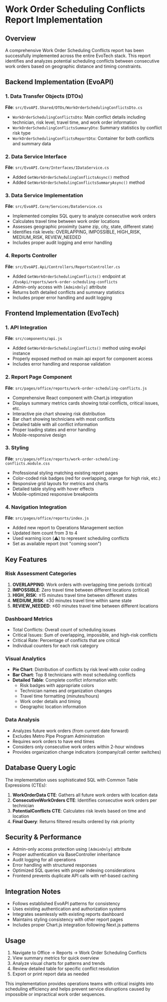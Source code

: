 # Work Order Scheduling Conflicts Report Implementation

## Overview
A comprehensive Work Order Scheduling Conflicts report has been successfully implemented across the entire EvoTech stack. This report identifies and analyzes potential scheduling conflicts between consecutive work orders based on geographic distance and timing constraints.

## Backend Implementation (EvoAPI)

### 1. Data Transfer Objects (DTOs)
**File**: `src/EvoAPI.Shared/DTOs/WorkOrderSchedulingConflictsDto.cs`
- `WorkOrderSchedulingConflictsDto`: Main conflict details including technician, risk level, travel time, and work order information
- `WorkOrderSchedulingConflictsSummaryDto`: Summary statistics by conflict risk type
- `WorkOrderSchedulingConflictsReportDto`: Container for both conflicts and summary data

### 2. Data Service Interface
**File**: `src/EvoAPI.Core/Interfaces/IDataService.cs`
- Added `GetWorkOrderSchedulingConflictsAsync()` method
- Added `GetWorkOrderSchedulingConflictsSummaryAsync()` method

### 3. Data Service Implementation
**File**: `src/EvoAPI.Core/Services/DataService.cs`
- Implemented complex SQL query to analyze consecutive work orders
- Calculates travel time between work order locations
- Assesses geographic proximity (same zip, city, state, different state)
- Identifies risk levels: OVERLAPPING, IMPOSSIBLE, HIGH_RISK, MEDIUM_RISK, REVIEW_NEEDED
- Includes proper audit logging and error handling

### 4. Reports Controller
**File**: `src/EvoAPI.Api/Controllers/ReportsController.cs`
- Added `GetWorkOrderSchedulingConflicts()` endpoint at `/EvoApi/reports/work-order-scheduling-conflicts`
- Admin-only access with `[AdminOnly]` attribute
- Returns both detailed conflicts and summary statistics
- Includes proper error handling and audit logging

## Frontend Implementation (EvoTech)

### 1. API Integration
**File**: `src/components/api.js`
- Added `GetWorkOrderSchedulingConflicts()` method using evoApi instance
- Properly exposed method on main api export for component access
- Includes error handling and response validation

### 2. Report Page Component
**File**: `src/pages/office/reports/work-order-scheduling-conflicts.js`
- Comprehensive React component with Chart.js integration
- Displays summary metrics cards showing total conflicts, critical issues, etc.
- Interactive pie chart showing risk distribution
- Bar chart showing technicians with most conflicts
- Detailed table with all conflict information
- Proper loading states and error handling
- Mobile-responsive design

### 3. Styling
**File**: `src/pages/office/reports/work-order-scheduling-conflicts.module.css`
- Professional styling matching existing report pages
- Color-coded risk badges (red for overlapping, orange for high risk, etc.)
- Responsive grid layouts for metrics and charts
- Detailed table styling with hover effects
- Mobile-optimized responsive breakpoints

### 4. Navigation Integration
**File**: `src/pages/office/reports/index.js`
- Added new report to Operations Management section
- Updated item count from 3 to 4
- Used warning icon (⚠️) to represent scheduling conflicts
- Set as available report (not "coming soon")

## Key Features

### Risk Assessment Categories
1. **OVERLAPPING**: Work orders with overlapping time periods (critical)
2. **IMPOSSIBLE**: Zero travel time between different locations (critical) 
3. **HIGH_RISK**: ≤15 minutes travel time between different states
4. **MEDIUM_RISK**: ≤30 minutes travel time within same state
5. **REVIEW_NEEDED**: ≤60 minutes travel time between different locations

### Dashboard Metrics
- Total Conflicts: Overall count of scheduling issues
- Critical Issues: Sum of overlapping, impossible, and high-risk conflicts
- Critical Rate: Percentage of conflicts that are critical
- Individual counters for each risk category

### Visual Analytics
- **Pie Chart**: Distribution of conflicts by risk level with color coding
- **Bar Chart**: Top 8 technicians with most scheduling conflicts
- **Detailed Table**: Complete conflict information with:
  - Risk badges with appropriate colors
  - Technician names and organization changes
  - Travel time formatting (minutes/hours)
  - Work order details and timing
  - Geographic location information

### Data Analysis
- Analyzes future work orders (from current date forward)
- Excludes Metro Pipe Program Administration
- Requires work orders to have end times
- Considers only consecutive work orders within 2-hour windows
- Provides organization change indicators (company/call center switches)

## Database Query Logic
The implementation uses sophisticated SQL with Common Table Expressions (CTEs):

1. **WorkOrderData CTE**: Gathers all future work orders with location data
2. **ConsecutiveWorkOrders CTE**: Identifies consecutive work orders per technician
3. **PotentialConflicts CTE**: Calculates risk levels based on time and location
4. **Final Query**: Returns filtered results ordered by risk priority

## Security & Performance
- Admin-only access protection using `[AdminOnly]` attribute
- Proper authentication via BaseController inheritance
- Audit logging for all operations
- Error handling with structured responses
- Optimized SQL queries with proper indexing considerations
- Frontend prevents duplicate API calls with ref-based caching

## Integration Notes
- Follows established EvoAPI patterns for consistency
- Uses existing authentication and authorization systems
- Integrates seamlessly with existing reports dashboard
- Maintains styling consistency with other report pages
- Includes proper Chart.js integration following Next.js patterns

## Usage
1. Navigate to Office → Reports → Work Order Scheduling Conflicts
2. View summary metrics for quick overview
3. Analyze visual charts for patterns and trends
4. Review detailed table for specific conflict resolution
5. Export or print report data as needed

This implementation provides operations teams with critical insights into scheduling efficiency and helps prevent service disruptions caused by impossible or impractical work order sequences.
